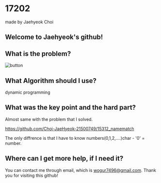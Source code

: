 # 17202

made by Jaehyeok Choi

## Welcome to Jaehyeok's github!

## What is the problem?

![button](https://github.com/Choi-JaeHyeok-21500749/17202/blob/main/17202_pro.PNG)

## What Algorithm should I use?

dynamic programming

## What was the key point and the hard part?

Almost same with the problem that I solved.


https://github.com/Choi-JaeHyeok-21500749/15312_namematch

The only diffrence is that I have to know numbers(0,1,2,....)char - '0' = number.

## Where can I get more help, if I need it?

You can contact me through email, which is wogur7496@gmail.com.
Thank you for visiting this github!
